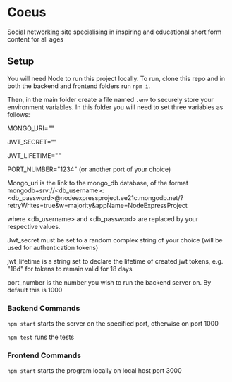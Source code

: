 # Coeus
Social networking site specialising in inspiring and educational short form content for all ages

## Setup

You will need Node to run this project locally. To run, clone this repo and in both the backend and frontend folders run
`npm i`.

Then, in the main folder create a file named `.env` to securely store your environment variables. In this folder you will need to set three variables as follows:

MONGO_URI=""

JWT_SECRET=""

JWT_LIFETIME=""

PORT_NUMBER="1234" (or another port of your choice)

Mongo_uri is the link to the mongo_db database, of the format mongodb+srv://<db_username>:<db_password>@nodeexpressproject.ee21c.mongodb.net/?retryWrites=true&w=majority&appName=NodeExpressProject 

where <db_username> and <db_password> are replaced by your respective values.

Jwt_secret must be set to a random complex string of your choice (will be used for authentication tokens)

jwt_lifetime is a string set to declare the lifetime of created jwt tokens, e.g. "18d" for tokens to remain valid for 18 days

port_number is the number you wish to run the backend server on. By default this is 1000 

### Backend Commands

`npm start` starts the server on the specified port, otherwise on port 1000

`npm test` runs the tests 

### Frontend Commands

`npm start` starts the program locally on local host port 3000
